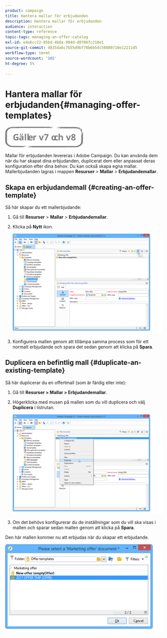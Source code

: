 ```yaml
---
product: campaign
title: Hantera mallar för erbjudanden
description: Hantera mallar för erbjudanden
audience: interaction
content-type: reference
topic-tags: managing-an-offer-catalog
exl-id: e4a6cc22-05bd-4b8a-984d-d0706fc210e1
source-git-commit: d835da6c7b55d9bf70b6b5dc58880718e12211d5
workflow-type: tm+mt
source-wordcount: '165'
ht-degree: 5%

---
```


# Hantera mallar för erbjudanden{#managing-offer-templates}

![](../../assets/common.svg)

Mallar för erbjudanden levereras i Adobe Campaign. Du kan använda dem när du har skapat dina erbjudanden, duplicerat dem eller anpassat deras konfiguration efter dina behov. Du kan också skapa egna mallar. Mallerbjudanden lagras i mappen **Resurser** > **Mallar** > **Erbjudandemallar**.

## Skapa en erbjudandemall {#creating-an-offer-template}

Så här skapar du ett mallerbjudande:

1. Gå till **Resurser** > **Mallar** > **Erbjudandemallar**.
1. Klicka på **Nytt** ikon.

   ![](assets/offer_model_001.png)

1. Konfigurera mallen genom att tillämpa samma process som för ett normalt erbjudande och spara det sedan genom att klicka på **Spara**.

## Duplicera en befintlig mall {#duplicate-an-existing-template}

Så här duplicerar du en offertmall (som är färdig eller inte):

1. Gå till **Resurser > Mallar > Erbjudandemallar**.
1. Högerklicka med musen på mallen som du vill duplicera och välj **Duplicera** i listrutan.

   ![](assets/offer_model_002.png)

1. Om det behövs konfigurerar du de inställningar som du vill ska visas i mallen och sparar sedan mallen genom att klicka på **Spara**.

Den här mallen kommer nu att erbjudas när du skapar ett erbjudande.

![](assets/offer_modelcreated_001.png)
